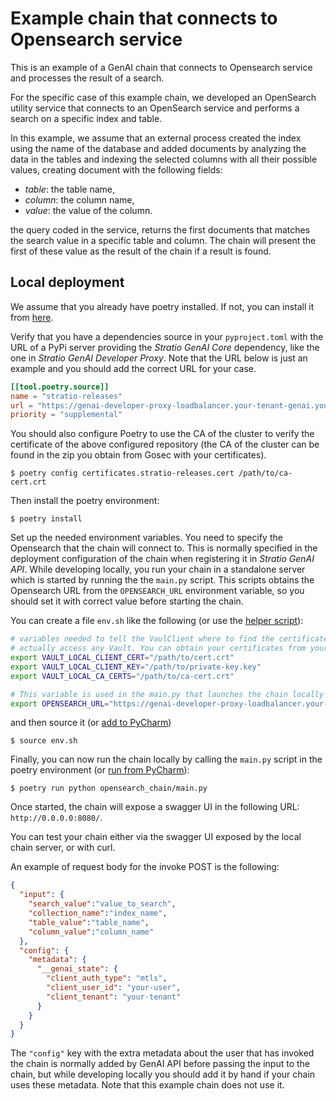 # Example chain that connects to Opensearch service

This is an example of a GenAI chain that connects to Opensearch service and processes the result of a search.

For the specific case of this example chain, we developed an OpenSearch utility service that connects to an OpenSearch service and performs a search on a specific index and table.

In this example, we assume that an external process created the index using the name of the database
and added documents by analyzing the data in the tables and indexing the selected columns with all their possible values, 
creating document with the following fields:

* _table_: the table name,
* _column_: the column name,
* _value_: the value of the column.

the query coded in the service, returns the first documents that matches the search value in a specific table and column.
The chain will present the first of these value as the result of the chain if a result is found.

## Local deployment

We assume that you already have poetry installed. If not, you can install it from [here](https://python-poetry.org/docs/#installation).

Verify that you have a dependencies source in your `pyproject.toml` with the URL of a PyPi server providing the *Stratio GenAI Core* dependency, like the one in *Stratio GenAI Developer Proxy*.
Note that the URL below is just an example and you should add the correct URL for your case.

```toml
[[tool.poetry.source]]
name = "stratio-releases"
url = "https://genai-developer-proxy-loadbalancer.your-tenant-genai.yourdomain.com:8080/service/genai-api/v1/pypi/simple/"
priority = "supplemental"
```
You should also configure Poetry to use the CA of the cluster to verify the certificate of the
above configured repository (the CA of the cluster can be found in the zip you obtain from Gosec with your
certificates).

```
$ poetry config certificates.stratio-releases.cert /path/to/ca-cert.crt 
```

Then install the poetry environment:
```
$ poetry install
```

Set up the needed environment variables. You need to specify the Opensearch that the chain will connect to. This is normally specified in the deployment configuration of the chain when registering it in *Stratio GenAI API*. While developing locally, you run your chain in a standalone server which is started by running the the `main.py` script. This scripts obtains the Opensearch URL from the `OPENSEARCH_URL` environment variable, so you should set it with correct value before starting the chain.

You can create a file `env.sh` like the following (or use the [helper script](../README.md#extra-environment-variables)):

```bash
# variables needed to tell the VaulClient where to find the certificates so it does not need to
# actually access any Vault. You can obtain your certificates from your profile in Gosec
export VAULT_LOCAL_CLIENT_CERT="/path/to/cert.crt"
export VAULT_LOCAL_CLIENT_KEY="/path/to/private-key.key"
export VAULT_LOCAL_CA_CERTS="/path/to/ca-cert.crt"

# This variable is used in the main.py that launches the chain locally 
export OPENSEARCH_URL="https://genai-developer-proxy-loadbalancer.your-tenant-genai.yourdomain.com:8080/service/opensearch"
```
and then source it (or [add to PyCharm](../README.md#running-from-pycharm))
```
$ source env.sh
```

Finally, you can now run the chain locally by calling the `main.py` script in the poetry environment (or [run from PyCharm](../README.md#running-from-pycharm)):

```
$ poetry run python opensearch_chain/main.py
```

Once started, the chain will expose a swagger UI in the following URL: `http://0.0.0.0:8080/`.

You can test your chain either via the swagger UI exposed by the local chain server, or with curl.

An example of request body for the invoke POST is the following:

```json
{
  "input": {
    "search_value":"value_to_search",
    "collection_name":"index_name",
    "table_value":"table_name",
    "column_value":"column_name"
  },
  "config": {
    "metadata": {
      "__genai_state": {
        "client_auth_type": "mtls",
        "client_user_id": "your-user",
        "client_tenant": "your-tenant"
      }
    }
  }
}
```

The `"config"` key with the extra metadata about the user that has invoked the chain is normally added by GenAI API before passing the input to the chain, but while developing locally you should add it by hand if your chain uses these metadata. Note that this example chain does not use it.
